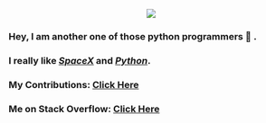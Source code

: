 <p align="center">
   <img src="https://user-images.githubusercontent.com/74598401/117238948-73972e80-ae4b-11eb-8d27-62e36f64c0ec.png"></img>
</p>

### Hey, I am another one of those python programmers 👋 .

### I really like [_SpaceX_](https://www.spacex.com) and [_Python_](https://www.python.org).

### My Contributions: [Click Here](https://skyline.github.com/somepythonprogrammer/2020)
### Me on Stack Overflow: [Click Here](https://stackoverflow.com/users/15922830/somepythonprogrammer?tab=profile)
